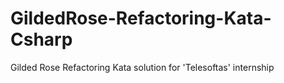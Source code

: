 # GildedRose-Refactoring-Kata-Csharp
Gilded Rose Refactoring Kata solution for 'Telesoftas' internship
